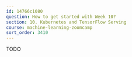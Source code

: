 ```yaml
---
id: 14766c1080
question: How to get started with Week 10?
section: 10. Kubernetes and TensorFlow Serving
course: machine-learning-zoomcamp
sort_order: 3410
---
```


TODO

